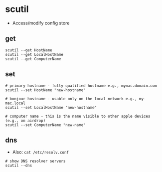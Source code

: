 # scutil

- Access/modify config store

## get

```shell
scutil --get HostName
scutil --get LocalHostName
scutil --get ComputerName
```

## set

```shell
# primary hostname - fully qualified hostname e.g., mymac.domain.com
scutil --set HostName "new-hostname"

# bonjour hostname - usable only on the local network e.g., my-mac.local
scutil --set LocalHostName "new-hostname"

# computer name - this is the name visible to other apple devices (e.g., on airdrop)
scutil --set ComputerName "new-name"
```

## dns

- Also: `cat /etc/resolv.conf`

```shell
# show DNS resolver servers
scutil --dns
```
